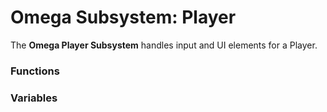 # Omega Subsystem: Player
The **Omega Player Subsystem** handles input and UI elements for a Player.

### Functions


### Variables